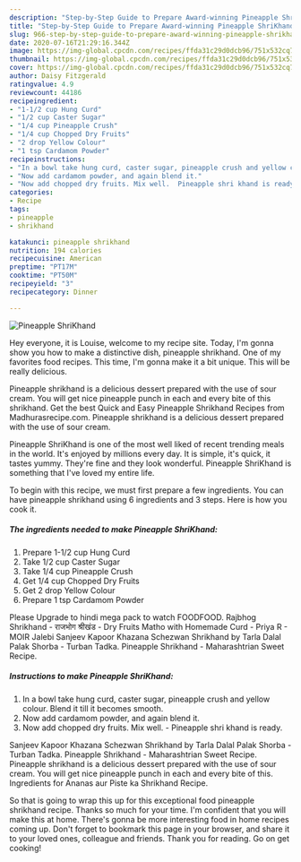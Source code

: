 ```yaml
---
description: "Step-by-Step Guide to Prepare Award-winning Pineapple ShriKhand"
title: "Step-by-Step Guide to Prepare Award-winning Pineapple ShriKhand"
slug: 966-step-by-step-guide-to-prepare-award-winning-pineapple-shrikhand
date: 2020-07-16T21:29:16.344Z
image: https://img-global.cpcdn.com/recipes/ffda31c29d0dcb96/751x532cq70/pineapple-shrikhand-recipe-main-photo.jpg
thumbnail: https://img-global.cpcdn.com/recipes/ffda31c29d0dcb96/751x532cq70/pineapple-shrikhand-recipe-main-photo.jpg
cover: https://img-global.cpcdn.com/recipes/ffda31c29d0dcb96/751x532cq70/pineapple-shrikhand-recipe-main-photo.jpg
author: Daisy Fitzgerald
ratingvalue: 4.9
reviewcount: 44186
recipeingredient:
- "1-1/2 cup Hung Curd"
- "1/2 cup Caster Sugar"
- "1/4 cup Pineapple Crush"
- "1/4 cup Chopped Dry Fruits"
- "2 drop Yellow Colour"
- "1 tsp Cardamom Powder"
recipeinstructions:
- "In a bowl take hung curd, caster sugar, pineapple crush and yellow colour. Blend it till it becomes smooth."
- "Now add cardamom powder, and again blend it."
- "Now add chopped dry fruits. Mix well.  Pineapple shri khand is ready."
categories:
- Recipe
tags:
- pineapple
- shrikhand

katakunci: pineapple shrikhand 
nutrition: 194 calories
recipecuisine: American
preptime: "PT17M"
cooktime: "PT50M"
recipeyield: "3"
recipecategory: Dinner

---
```



![Pineapple ShriKhand](https://img-global.cpcdn.com/recipes/ffda31c29d0dcb96/751x532cq70/pineapple-shrikhand-recipe-main-photo.jpg)

Hey everyone, it is Louise, welcome to my recipe site. Today, I'm gonna show you how to make a distinctive dish, pineapple shrikhand. One of my favorites food recipes. This time, I'm gonna make it a bit unique. This will be really delicious.

Pineapple shrikhand is a delicious dessert prepared with the use of sour cream. You will get nice pineapple punch in each and every bite of this shrikhand. Get the best Quick and Easy Pineapple Shrikhand Recipes from Madhurasrecipe.com. Pineapple shrikhand is a delicious dessert prepared with the use of sour cream.

Pineapple ShriKhand is one of the most well liked of recent trending meals in the world. It's enjoyed by millions every day. It is simple, it's quick, it tastes yummy. They're fine and they look wonderful. Pineapple ShriKhand is something that I've loved my entire life.


To begin with this recipe, we must first prepare a few ingredients. You can have pineapple shrikhand using 6 ingredients and 3 steps. Here is how you cook it.

<!--inarticleads1-->

##### The ingredients needed to make Pineapple ShriKhand:

1. Prepare 1-1/2 cup Hung Curd
1. Take 1/2 cup Caster Sugar
1. Take 1/4 cup Pineapple Crush
1. Get 1/4 cup Chopped Dry Fruits
1. Get 2 drop Yellow Colour
1. Prepare 1 tsp Cardamom Powder


Please Upgrade to hindi mega pack to watch FOODFOOD. Rajbhog Shrikhand - राजभोग श्रीखंड - Dry Fruits Matho with Homemade Curd - Priya R - MOIR Jalebi Sanjeev Kapoor Khazana Schezwan Shrikhand by Tarla Dalal Palak Shorba - Turban Tadka. Pineapple Shrikhand - Maharashtrian Sweet Recipe. 

<!--inarticleads2-->

##### Instructions to make Pineapple ShriKhand:

1. In a bowl take hung curd, caster sugar, pineapple crush and yellow colour. Blend it till it becomes smooth.
1. Now add cardamom powder, and again blend it.
1. Now add chopped dry fruits. Mix well.  - Pineapple shri khand is ready.


Sanjeev Kapoor Khazana Schezwan Shrikhand by Tarla Dalal Palak Shorba - Turban Tadka. Pineapple Shrikhand - Maharashtrian Sweet Recipe. Pineapple shrikhand is a delicious dessert prepared with the use of sour cream. You will get nice pineapple punch in each and every bite of this. Ingredients for Ananas aur Piste ka Shrikhand Recipe. 

So that is going to wrap this up for this exceptional food pineapple shrikhand recipe. Thanks so much for your time. I'm confident that you will make this at home. There's gonna be more interesting food in home recipes coming up. Don't forget to bookmark this page in your browser, and share it to your loved ones, colleague and friends. Thank you for reading. Go on get cooking!
